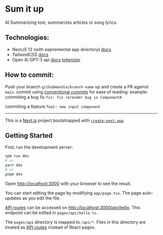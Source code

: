 # Sum it up

AI Summarizing tool, summarizes articles or song lyrics.

## Technologies:

- NextJS 13 (with expiremental app directory) [docs](https://nextjs.org/blog/next-13)
- TailwindCSS [docs](https://tailwindcss.com/)
- Open AI GPT-3 api [docs](https://beta.openai.com/docs/introduction) [tokenizer](https://beta.openai.com/tokenizer)

## How to commit:

Push your branch `githubHandle/branch-name` up and create a PR against `main`.
commit using [conventional commits](https://www.conventionalcommits.org/en/v1.0.0/) for ease of reading:
example:
commiting a bug fix
`fix: fix rerender bug in ComponentA`

commiting a feature
`feat: new input component`

---

This is a [Next.js](https://nextjs.org/) project bootstrapped with [`create-next-app`](https://github.com/vercel/next.js/tree/canary/packages/create-next-app).

## Getting Started

First, run the development server:

```bash
npm run dev
# or
yarn dev
# or
pnpm dev
```

Open [http://localhost:3000](http://localhost:3000) with your browser to see the result.

You can start editing the page by modifying `app/page.tsx`. The page auto-updates as you edit the file.

[API routes](https://nextjs.org/docs/api-routes/introduction) can be accessed on [http://localhost:3000/api/hello](http://localhost:3000/api/hello). This endpoint can be edited in `pages/api/hello.ts`.

The `pages/api` directory is mapped to `/api/*`. Files in this directory are treated as [API routes](https://nextjs.org/docs/api-routes/introduction) instead of React pages.
